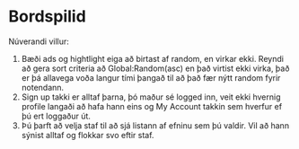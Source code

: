 # Bordspilid

Núverandi villur:
1. Bæði ads og hightlight eiga að birtast af random, en virkar ekki. Reyndi að gera sort criteria að Global:Random(asc) en það virtist ekki virka, það er þá allavega voða langur tími þangað til að það fær nýtt random fyrir notendann.
2. Sign up takki er alltaf þarna, þó maður sé logged inn, veit ekki hvernig profile langaði að hafa hann eins og My Account takkin sem hverfur ef þú ert loggaður út.
3. Þú þarft að velja staf til að sjá listann af efninu sem þú valdir. Vil að hann sýnist alltaf og flokkar svo eftir staf.
